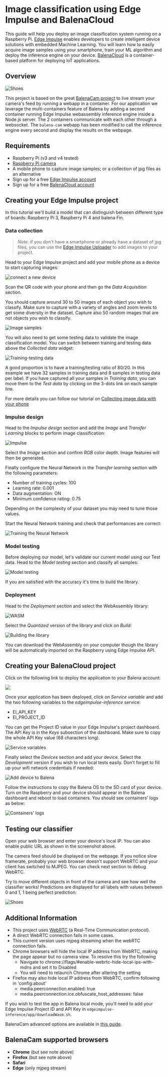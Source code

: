 # Image classification using Edge Impulse and BalenaCloud

This guide will help you deploy an image classification system running on a Raspberry Pi. [Edge Impulse](https://edgeimpulse.com) enables developers to create intelligent device solutions with embedded Machine Learning. You will learn how to easily acquire image samples using your smartphone, train your ML algorithm and deploy the inference engine on your device. [BalenaCloud](https://balena.io) is a container-based platform for deploying IoT applications.

## Overview

![Shoes](images/shoes.gif)

This project is based on the great [BalenaCam project](https://github.com/balenalabs/balena-cam) to live stream your camera's feed by running a webapp in a container. For our application we leverage the multi-containers feature of Balena by adding a second container running Edge Impulse webassembly inference engine inside a Node.js server. The 2 containers communicate with each other through a websocket. The `balena-cam` webapp has been modified to call the inference engine every second and display the results on the webpage.

## Requirements

* Raspberry Pi (v3 and v4 tested)
* [Raspberry Pi camera](https://www.raspberrypi.org/products/camera-module-v2/)
* A mobile phone to capture image samples; or a collection of jpg files as an alternative
* Sign up for a free [Edge Impulse account](https://edgeimpulse.com/)
* Sign up for a free [BalenaCloud account](https://www.balena.io/)

## Creating your Edge Impulse project

In this tutorial we'll build a model that can distinguish between different type of boards: Raspberry Pi 3, Raspberry Pi 4 and balena Fin.

### Data collection

> _Note_: if you don't have a smartphone or already have a dataset of jpg files, you can use the [Edge Impulse Uploader](https://docs.edgeimpulse.com/docs/cli-uploader) to add images to your project.

Head to your Edge Impulse project and add your mobile phone as a device to start capturing images:

![connect a new device](images/01device.png)

Scan the QR code with your phone and then go the *Data Acquisition* section.

You should capture around 30 to 50 images of each object you wish to classify. Make sure to capture with a variety of angles and zoom levels to get some diversity in the dataset.
Capture also 50 random images that are not objects you wish to classify.

![Image samples](images/02samples.png)

You will also need to get some testing data to validate the image classification model. You can switch between training and testing data  above the *Collected data* widget:

![Training-testing data](images/03testing.png)

A good proportion is to have a training/testing ratio of 80/20. In this example we have 32 samples in training data and 8 samples in testing data per label. If you have captured all your samples in *Training data*, you can move them to the *Test data* by clicking on the 3-dots link on each sample line.

For more details you can follow our tutorial on [Collecting image data with your phone](https://docs.edgeimpulse.com/docs/image-classification-mobile-phone)

### Impulse design

Head to the *Impulse design* section and add the *Image* and *Transfer Learning* blocks to perform image classification:

![Impulse](images/04impulse.png)

Select the *Image* section and confirm *RGB* color depth. Image features will then be generated.

Finally configure the Neural Network in the *Transfer learning* section with the following parameters:
* Number of training cycles: 100
* Learning rate: 0.001
* Data augmentation: ON
* Minimum confidence rating: 0.75

Depending on the complexity of your dataset you may need to tune those values.

Start the Neural Network training and check that performances are correct:

![Training the Neural Network](images/05training.png)

### Model testing

Before deploying our model, let's validate our current model using our Test data. Head to the *Model testing* section and classify all samples:

![Model testing](images/06test.png)

If you are satisfied with the accuracy it's time to build the library.

### Deployment

Head to the *Deployment* section and select the WebAssembly library:

![WASM](images/07wasm.png)

Select the *Quantized* version of the library and click on *Build*:

![Building the library](images/08build.png)

You can download the WebAssembly on your computer though the library will be automatically imported on the Raspberry using Edge Impulse API.

## Creating your BalenaCloud project

Click on the following link to deploy the application to your Balena account:

[![](https://balena.io/deploy.png)](https://dashboard.balena-cloud.com/deploy)

Once your application has been deployed, click on *Service variable* and add the two following variables to the *edgeimpulse-inference* service:
* EI_API_KEY
* EI_PROJECT_ID

You can get the Project ID value in your Edge Impulse's project dashboard. The API Key is in the *Keys* subsection of the dashboard. Make sure to copy the whole API Key value (68 characters long).

![Service variables](images/09servicevar.png)

Finally select the *Devices* section and add your device. Select the *Development* version if you wish to run local tests easily. Don't forget to fill up your wifi network credentials if needed:

![Add device to Balena](images/10devicebalena.png)

Follow the instructions to copy the Balena OS to the SD card of your device.
Turn on the Raspberry and your device should appear in the Balena dashboard and reboot to load containers. You should see containers' logs as below:

![Containers' logs](images/11logs.png)

## Testing our classifier

Open your web browser and enter your device's local IP. You can also enable public URL as shown in the screenshot above.

The camera feed should be displayed on the webpage. If you notice slow framerate, probably your web browser doesn't support WebRTC and your client has switched to MJPEG. You can check next section to debug WebRTC.

Try to move different objects in front of the camera and see how well the classifier works! Predictions are displayed for all labels with values between 0 and 1, 1 being perfect prediction:

![Shoes](images/12shoes.png)


## Additional Information

- This project uses [WebRTC](https://webrtc.org/) (a Real-Time Communication protocol).
- A direct WebRTC connection fails in some cases.
- This current version uses mjpeg streaming when the webRTC connection fails.
- Chrome browsers will hide the local IP address from WebRTC, making the page appear but no camera view. To resolve this try the following
  - Navigate to chrome://flags/#enable-webrtc-hide-local-ips-with-mdns and set it to Disabled
  - You will need to relaunch Chrome after altering the setting
- Firefox may also hide local IP address from WebRTC, confirm following in 'config:about'
  - media.peerconnection.enabled: true
  - media.peerconnection.ice.obfuscate_host_addresses: false

If you wish to test the app in Balena local mode, you'll need to add your Edge Impulse Project ID and API Key in `edgeimpulse-inference/app/downloadWasm.sh`.

BalenaCam advanced options are available in [this guide](BALENA-OPTIONS.md).

## BalenaCam supported browsers

- **Chrome** (but see note above)
- **Firefox** (but see note above)
- **Safari**
- **Edge** (only mjpeg stream)
